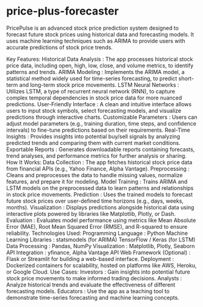 # price-plus-forecaster
PricePulse is an advanced stock price prediction system designed to forecast future stock prices using historical data and forecasting models. It uses machine learning techniques such as ARIMA to provide users with accurate predictions of stock price trends.

Key Features:
Historical Data Analysis : The app processes historical stock price data, including open, high, low, close, and volume metrics, to identify patterns and trends.
ARIMA Modeling : Implements the ARIMA model, a statistical method widely used for time-series forecasting, to predict short-term and long-term stock price movements.
LSTM Neural Networks : Utilizes LSTM, a type of recurrent neural network (RNN), to capture complex temporal dependencies in stock price data for more nuanced predictions.
User-Friendly Interface : A clean and intuitive interface allows users to input stock symbols, select forecasting models, and visualize predictions through interactive charts.
Customizable Parameters : Users can adjust model parameters (e.g., training duration, time steps, and confidence intervals) to fine-tune predictions based on their requirements.
Real-Time Insights : Provides insights into potential buy/sell signals by analyzing predicted trends and comparing them with current market conditions.
Exportable Reports : Generates downloadable reports containing forecasts, trend analyses, and performance metrics for further analysis or sharing.
How It Works:
Data Collection : The app fetches historical stock price data from financial APIs (e.g., Yahoo Finance, Alpha Vantage).
Preprocessing : Cleans and preprocesses the data to handle missing values, normalize features, and prepare it for modeling.
Model Training : Trains ARIMA and LSTM models on the preprocessed data to learn patterns and relationships in stock price movements.
Prediction : Uses the trained models to forecast future stock prices over user-defined time horizons (e.g., days, weeks, months).
Visualization : Displays predictions alongside historical data using interactive plots powered by libraries like Matplotlib, Plotly, or Dash.
Evaluation : Evaluates model performance using metrics like Mean Absolute Error (MAE), Root Mean Squared Error (RMSE), and R-squared to ensure reliability.
Technologies Used:
Programming Language : Python
Machine Learning Libraries :
statsmodels (for ARIMA)
TensorFlow / Keras (for LSTM)
Data Processing : Pandas, NumPy
Visualization : Matplotlib, Plotly, Seaborn
API Integration : yfinance, Alpha Vantage API
Web Framework (Optional) : Flask or Streamlit for building a web-based interface.
Deployment : Dockerized containers for scalability, hosted on platforms like AWS, Heroku, or Google Cloud.
Use Cases:
Investors : Gain insights into potential future stock price movements to make informed trading decisions.
Analysts : Analyze historical trends and evaluate the effectiveness of different forecasting models.
Educators : Use the app as a teaching tool to demonstrate time-series forecasting and machine learning concepts.
